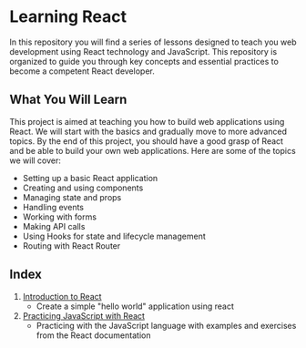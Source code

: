 # Learning React

In this repository you will find a series of lessons designed to teach you web development using React technology and JavaScript. This repository is organized to guide you through key concepts and essential practices to become a competent React developer.

## What You Will Learn

This project is aimed at teaching you how to build web applications using React. We will start with the basics and gradually move to more advanced topics. By the end of this project, you should have a good grasp of React and be able to build your own web applications. Here are some of the topics we will cover:

- Setting up a basic React application
- Creating and using components
- Managing state and props
- Handling events
- Working with forms
- Making API calls
- Using Hooks for state and lifecycle management
- Routing with React Router

## Index

1. [Introduction to React](./01-hello_world/README.md)
   - Create a simple "hello world" application using react
2. [Practicing JavaScript with React](./02-react-intro/README.md)
   - Practicing with the JavaScript language with examples and exercises from the React documentation
